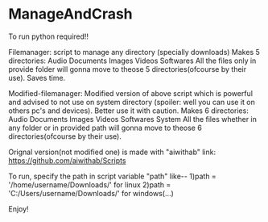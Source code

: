 # ManageAndCrash
To run python required!!

Filemanager: script to manage any directory (specially downloads)
  Makes 5 directories:
  Audio
  Documents
  Images
  Videos
  Softwares
All the files only in provide folder will gonna move to theose 5 directories(ofcourse by their use).
Saves time.

Modified-filemanager: Modified version of above script which is powerful and advised to not use on system directory (spoiler: well you can use it on others pc's and devices).
Better use it with caution.
  Makes 6 directories:
  Audio
  Documents
  Images
  Videos
  Softwares
  System
All the files whether in any folder or in provided path will gonna move to theose 6 directories(ofcourse by their use).

Orignal version(not modified one) is made with "aiwithab" link: https://github.com/aiwithab/Scripts

To run, specify the path in script variable "path"
like--  1)path = '/home/username/Downloads/' for linux
        2)path = 'C:/Users/username/Downloads/' for windows(...)

Enjoy!
